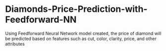 # Diamonds-Price-Prediction-with-Feedforward-NN
Using Feedforward Neural Network model created, the price of diamond will be predicted based on features such as cut, color, clarity, price, and other attributes
